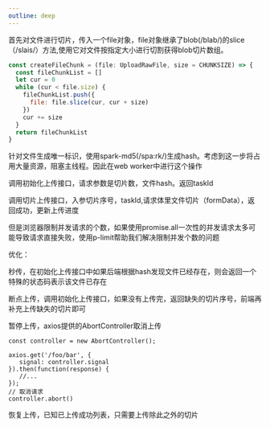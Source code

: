 ```yaml
---
outline: deep
---
```

首先对文件进行切片，传入一个file对象，file对象继承了blob(/blab/)的slice（/slais/）方法,使用它对文件按指定大小进行切割获得blob切片数组。
```js
const createFileChunk = (file: UploadRawFile, size = CHUNKSIZE) => {
  const fileChunkList = []
  let cur = 0
  while (cur < file.size) {
    fileChunkList.push({
      file: file.slice(cur, cur + size)
    })
    cur += size
  }
  return fileChunkList
}
```
针对文件生成唯一标识，使用spark-md5(/spa:rk/)生成hash。考虑到这一步将占用大量资源，阻塞主线程。因此在web worker中进行这个操作

调用初始化上传接口，请求参数是切片数，文件hash。返回taskId

调用切片上传接口，入参切片序号，taskId,请求体里文件切片（formData），返回成功，更新上传进度

但是浏览器限制并发请求的个数，如果使用promise.all一次性的并发请求太多可能导致请求直接失败，使用p-limit帮助我们解决限制并发个数的问题

优化：

秒传，在初始化上传接口中如果后端根据hash发现文件已经存在，则会返回一个特殊的状态码表示该文件已存在

断点上传，调用初始化上传接口，如果没有上传完，返回缺失的切片序号，前端再补充上传缺失的切片即可

暂停上传，axios提供的AbortController取消上传

```
const controller = new AbortController();

axios.get('/foo/bar', {
   signal: controller.signal
}).then(function(response) {
   //...
});
// 取消请求
controller.abort()
```

恢复上传，已知已上传成功列表，只需要上传除此之外的切片